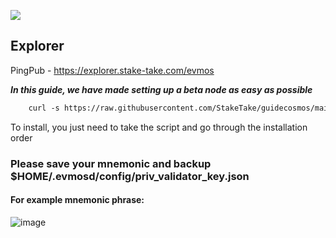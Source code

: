 ![](https://i.yapx.ru/RTuEU.jpg)


## Explorer
PingPub - https://explorer.stake-take.com/evmos

___In this guide, we have made setting up a beta node as easy as possible___


```html
    curl -s https://raw.githubusercontent.com/StakeTake/guidecosmos/main/evmos/evmos_9001_2/evmos > evmos.sh && chmod +x evmos.sh && ./evmos.sh
```
To install, you just need to take the script and go through the installation order
### Please save your mnemonic and backup $HOME/.evmosd/config/priv_validator_key.json
#### For example mnemonic phrase:
![image](https://user-images.githubusercontent.com/93165931/184551172-16cb2f1a-3145-4e5b-8092-c966e2f3e5ef.png)

